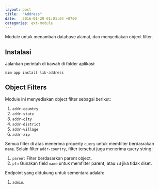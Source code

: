 ```yaml
---
layout: post
title:  "Address"
date:   2016-01-29 01:01:04 +0700
categories: ext-module
---
```


Module untuk menambah database alamat, dan menyediakan object filter.

## Instalasi

Jalankan perintah di bawah di folder aplikasi:

```
mim app install lib-address
```

## Object Filters

Module ini menyediakan object filter sebagai berikut:

1. `addr-country`
1. `addr-state`
1. `addr-city`
1. `addr-district`
1. `addr-village`
1. `addr-zip`

Semua filter di atas menerima property `query` untuk memfilter berdasrakan
`name`. Selain filter `addr-country`, filter tersebut juga menerima query string:

1. `parent` Filter berdasarkan parent object.
1. `pfn` Gunakan field `name` untuk memfilter parent, atau `id` jika tidak diset.

Endpoint yang didukung untuk sementara adalah:

1. `admin`.